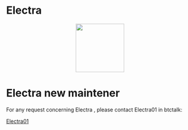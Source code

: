 # Electra

<p align="center">
    <img src="https://cdn.discordapp.com/attachments/575318354529746946/575318376529002547/ic_launcher.png"
        height="130">
</p>

# Electra new maintener

For any request concerning Electra , please contact Electra01 in btctalk:

<a href="https://bitcointalk.org/index.php?topic=1848351.0">Electra01</a>